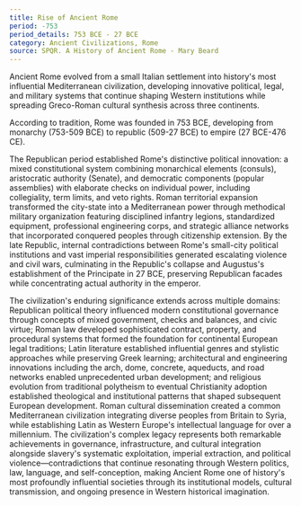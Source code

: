 ```yaml
---
title: Rise of Ancient Rome
period: -753
period_details: 753 BCE - 27 BCE
category: Ancient Civilizations, Rome
source: SPQR. A History of Ancient Rome - Mary Beard
---
```

Ancient Rome evolved from a small Italian settlement into history's most influential Mediterranean civilization, developing innovative political, legal, and military systems that continue shaping Western institutions while spreading Greco-Roman cultural synthesis across three continents. 

According to tradition, Rome was founded in 753 BCE, developing from monarchy (753-509 BCE) to republic (509-27 BCE) to empire (27 BCE-476 CE). 

The Republican period established Rome's distinctive political innovation: a mixed constitutional system combining monarchical elements (consuls), aristocratic authority (Senate), and democratic components (popular assemblies) with elaborate checks on individual power, including collegiality, term limits, and veto rights. Roman territorial expansion transformed the city-state into a Mediterranean power through methodical military organization featuring disciplined infantry legions, standardized equipment, professional engineering corps, and strategic alliance networks that incorporated conquered peoples through citizenship extension. By the late Republic, internal contradictions between Rome's small-city political institutions and vast imperial responsibilities generated escalating violence and civil wars, culminating in the Republic's collapse and Augustus's establishment of the Principate in 27 BCE, preserving Republican facades while concentrating actual authority in the emperor. 

The civilization's enduring significance extends across multiple domains: Republican political theory influenced modern constitutional governance through concepts of mixed government, checks and balances, and civic virtue; Roman law developed sophisticated contract, property, and procedural systems that formed the foundation for continental European legal traditions; Latin literature established influential genres and stylistic approaches while preserving Greek learning; architectural and engineering innovations including the arch, dome, concrete, aqueducts, and road networks enabled unprecedented urban development; and religious evolution from traditional polytheism to eventual Christianity adoption established theological and institutional patterns that shaped subsequent European development. Roman cultural dissemination created a common Mediterranean civilization integrating diverse peoples from Britain to Syria, while establishing Latin as Western Europe's intellectual language for over a millennium. The civilization's complex legacy represents both remarkable achievements in governance, infrastructure, and cultural integration alongside slavery's systematic exploitation, imperial extraction, and political violence—contradictions that continue resonating through Western politics, law, language, and self-conception, making Ancient Rome one of history's most profoundly influential societies through its institutional models, cultural transmission, and ongoing presence in Western historical imagination. 